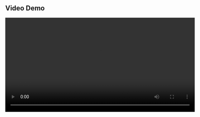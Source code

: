 ## Video Demo


<video controls width="600">
  <source src="https://raw.githubusercontent.com/Sidd444/Python-Projects/main/Calculator%20using%20Tkinter/calculator_tkinter_demo.webm" type="video/webm">
  Your browser does not support the video tag.
</video>

